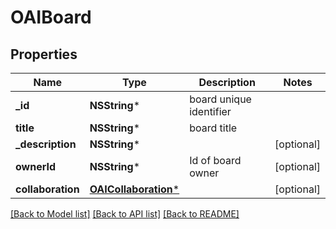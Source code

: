 # OAIBoard

## Properties
Name | Type | Description | Notes
------------ | ------------- | ------------- | -------------
**_id** | **NSString*** | board unique identifier | 
**title** | **NSString*** | board title | 
**_description** | **NSString*** |  | [optional] 
**ownerId** | **NSString*** | Id of board owner | [optional] 
**collaboration** | [**OAICollaboration***](OAICollaboration.md) |  | [optional] 

[[Back to Model list]](../README.md#documentation-for-models) [[Back to API list]](../README.md#documentation-for-api-endpoints) [[Back to README]](../README.md)


